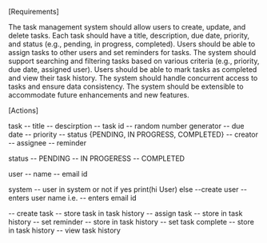 [Requirements]

The task management system should allow users to create, update, and delete tasks.
Each task should have a title, description, due date, priority, and status (e.g., pending, in progress, completed).
Users should be able to assign tasks to other users and set reminders for tasks.
The system should support searching and filtering tasks based on various criteria (e.g., priority, due date, assigned user).
Users should be able to mark tasks as completed and view their task history.
The system should handle concurrent access to tasks and ensure data consistency.
The system should be extensible to accommodate future enhancements and new features.

[Actions]

task
-- title
-- descirption
-- task id -- random number generator
-- due date
-- priority
-- status {PENDING, IN PROGRESS, COMPLETED}
-- creator
-- assignee
-- reminder

status
-- PENDING
-- IN PROGERESS
-- COMPLETED

user
-- name
-- email id

system
-- user in system or not
    if yes
        print(hi User)
    else
        --create user
            -- enters user name i.e.
            -- enters email id

-- create task
    -- store task in task history
-- assign task
    -- store in task history
-- set reminder
    -- store in task history
-- set task complete
    -- store in task history
-- view task history
